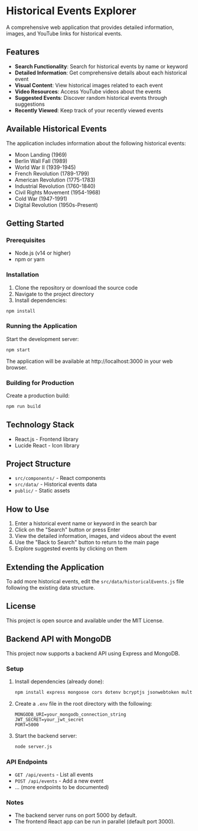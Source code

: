 # Historical Events Explorer

A comprehensive web application that provides detailed information, images, and YouTube links for historical events.

## Features

- **Search Functionality**: Search for historical events by name or keyword
- **Detailed Information**: Get comprehensive details about each historical event
- **Visual Content**: View historical images related to each event
- **Video Resources**: Access YouTube videos about the events
- **Suggested Events**: Discover random historical events through suggestions
- **Recently Viewed**: Keep track of your recently viewed events

## Available Historical Events

The application includes information about the following historical events:

- Moon Landing (1969)
- Berlin Wall Fall (1989)
- World War II (1939-1945)
- French Revolution (1789-1799)
- American Revolution (1775-1783)
- Industrial Revolution (1760-1840)
- Civil Rights Movement (1954-1968)
- Cold War (1947-1991)
- Digital Revolution (1950s-Present)

## Getting Started

### Prerequisites

- Node.js (v14 or higher)
- npm or yarn

### Installation

1. Clone the repository or download the source code
2. Navigate to the project directory
3. Install dependencies:

```bash
npm install
```

### Running the Application

Start the development server:

```bash
npm start
```

The application will be available at http://localhost:3000 in your web browser.

### Building for Production

Create a production build:

```bash
npm run build
```

## Technology Stack

- React.js - Frontend library
- Lucide React - Icon library

## Project Structure

- `src/components/` - React components
- `src/data/` - Historical events data
- `public/` - Static assets

## How to Use

1. Enter a historical event name or keyword in the search bar
2. Click on the "Search" button or press Enter
3. View the detailed information, images, and videos about the event
4. Use the "Back to Search" button to return to the main page
5. Explore suggested events by clicking on them

## Extending the Application

To add more historical events, edit the `src/data/historicalEvents.js` file following the existing data structure.

## License

This project is open source and available under the MIT License.

## Backend API with MongoDB

This project now supports a backend API using Express and MongoDB.

### Setup
1. Install dependencies (already done):
   ```bash
   npm install express mongoose cors dotenv bcryptjs jsonwebtoken multer
   ```
2. Create a `.env` file in the root directory with the following:
   ```env
   MONGODB_URI=your_mongodb_connection_string
   JWT_SECRET=your_jwt_secret
   PORT=5000
   ```
3. Start the backend server:
   ```bash
   node server.js
   ```

### API Endpoints
- `GET /api/events` - List all events
- `POST /api/events` - Add a new event
- ... (more endpoints to be documented)

### Notes
- The backend server runs on port 5000 by default.
- The frontend React app can be run in parallel (default port 3000).
